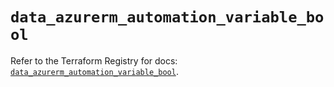 # `data_azurerm_automation_variable_bool`

Refer to the Terraform Registry for docs: [`data_azurerm_automation_variable_bool`](https://registry.terraform.io/providers/hashicorp/azurerm/4.45.0/docs/data-sources/automation_variable_bool).
